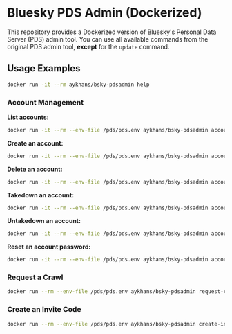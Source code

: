 # Bluesky PDS Admin (Dockerized)

This repository provides a Dockerized version of Bluesky's Personal Data Server (PDS) admin tool.
You can use all available commands from the original PDS admin tool, **except** for the `update` command.

## Usage Examples

```sh
docker run -it --rm aykhans/bsky-pdsadmin help
```

### Account Management

**List accounts:**

```sh
docker run -it --rm --env-file /pds/pds.env aykhans/bsky-pdsadmin account list
```

**Create an account:**

```sh
docker run -it --rm --env-file /pds/pds.env aykhans/bsky-pdsadmin account create
```

**Delete an account:**

```sh
docker run -it --rm --env-file /pds/pds.env aykhans/bsky-pdsadmin account delete <DID>
```

**Takedown an account:**

```sh
docker run -it --rm --env-file /pds/pds.env aykhans/bsky-pdsadmin account takedown <DID>
```

**Untakedown an account:**

```sh
docker run -it --rm --env-file /pds/pds.env aykhans/bsky-pdsadmin account untakedown <DID>
```

**Reset an account password:**

```sh
docker run -it --rm --env-file /pds/pds.env aykhans/bsky-pdsadmin account reset-password <DID>
```

### Request a Crawl

```sh
docker run --rm --env-file /pds/pds.env aykhans/bsky-pdsadmin request-crawl
```

### Create an Invite Code

```sh
docker run --rm --env-file /pds/pds.env aykhans/bsky-pdsadmin create-invite-code
```
